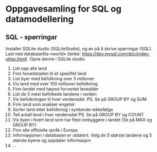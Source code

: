 # Oppgavesamling for SQL og datamodellering

## SQL - spørringar
Installer SQLite studio (SQLiteStudio), og øv på å skrive spørringar (SQL).
Last ned databasefila «world» (lenke: https://dev.mysql.com/doc/index-other.html). Opne denne i SQLite studio.

1.	List opp alle land 
2.	Finn hovedstaden til et spesifikt land
3.	List byer med befolkning over 5 millioner
4.	Vis land med over 100 millioner befolkning
5.	Finn landet med høyest forventet levealder
6.	List de 5 mest befolkede landene i verden
7.	Vis befolkningen til hver verdensdel. PS. Se på GROUP BY og SUM
8.	Finn land som snakker engelsk
9.	Sorter land etter befolkning i synkende rekkefølge
10.	Tell antall land i hver verdensdel PS. Se på GROUP BY og COUNT
11.	Vis byen i hvert land som har flest innbyggere i landet (Se på MAX og GROUP BY)
12.	Finn alle offisielle språk i Europa
13.	Informasjonen i databasen er utdatert. Velg  de 5 største landene og 5 største byene og oppdater informasjon
14.	…
